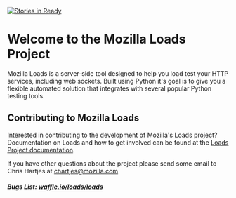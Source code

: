 [![Stories in Ready](https://badge.waffle.io/loads/loads.png?label=ready&title=Ready)](https://waffle.io/loads/loads)
# Welcome to the Mozilla Loads Project

Mozilla Loads is a server-side tool designed to help you load test your HTTP
services, including web sockets. Built using Python it's goal is to give you a
flexible automated solution that integrates with several popular Python testing
tools.

## Contributing to Mozilla Loads

Interested in contributing to the development of Mozilla's Loads project?
Documentation on Loads and how to get involved can be found at the [Loads Project documentation](http://loadsv2.rtfd.org/).

If you have other questions about the project please send some email to Chris
Hartjes at chartjes@mozilla.com

##### Bugs List: [waffle.io/loads/loads](https://waffle.io/loads/loads/)


